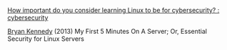 
[How important do you consider learning Linux to be for cybersecurity? : cybersecurity](https://old.reddit.com/r/cybersecurity/comments/yqv8o3/how_important_do_you_consider_learning_linux_to)

[Bryan Kennedy](https://plusbryan.com/my-first-5-minutes-on-a-server-or-essential-security-for-linux-servers)
(2013) My First 5 Minutes On A Server; Or, Essential Security for Linux Servers

